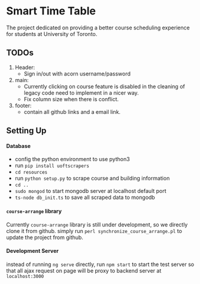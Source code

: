# Smart Time Table
The project dedicated on providing a better course scheduling experience
for students at University of Toronto.

## TODOs
1. Header:
   - Sign in/out with acorn username/password
1. main:
   - Currently clicking on course feature is disabled in the cleaning of
   legacy code need to implement in a nicer way.
   - Fix column size when there is conflict.
1. footer:
   - contain all github links and a email link.

## Setting Up
#### Database
- config the python environment to use python3
- run `pip install uoftscrapers`
- `cd resources`
- run `python setup.py` to scrape course and building information
- `cd ..`
- `sudo mongod` to start mongodb server at localhost default port
- `ts-node db_init.ts` to save all scraped data to mongodb

#### `course-arrange` library
Currently `course-arrange` library is still under development, so we directly
 clone it from github. simply run `perl synchronize_course_arrange.pl` to
 update the project from github.

#### Development Server
instead of running `ng serve` directly, run `npm start` to start the test
 server so that all ajax request on page will be proxy to backend server
 at `localhost:3000`
